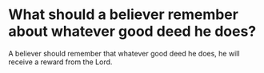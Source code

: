 # What should a believer remember about whatever good deed he does?

A believer should remember that whatever good deed he does, he will receive a reward from the Lord.
